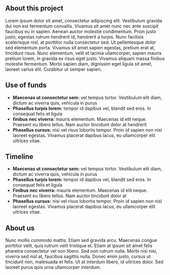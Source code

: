 ## About this project
Lorem ipsum dolor sit amet, consectetur adipiscing elit. Vestibulum gravida dui non est fermentum convallis. Vivamus sit amet nunc nec ante suscipit faucibus eu in sapien. Aenean auctor molestie condimentum. Proin justo justo, egestas rutrum hendrerit id, hendrerit a turpis. Nunc facilisis scelerisque nisl, at porttitor nulla consectetur sed. Ut pellentesque dolor sed elementum porta. Vivamus sit amet sapien egestas, pretium erat at, tincidunt risus. Nunc elementum, velit et lacinia ullamcorper, sapien mauris pretium lorem, in gravida ex risus eget justo. Vivamus aliquam massa finibus molestie fermentum. Morbi sapien diam, dignissim eget ligula sit amet, laoreet varius elit. Curabitur ut semper sapien.

## Use of funds
- **Maecenas ut consectetur sem:** vel tempus tortor. Vestibulum elit diam, dictum ac viverra quis, vehicula in purus
- **Phasellus turpis lorem:** tempor id dapibus vel, blandit sed eros. In consequat felis et ligula
- **finibus nec viverra:** mauris elementum. Maecenas id elit neque. Praesent eu libero tellus. Nam auctor tincidunt dolor at hendrerit
- **Phasellus cursus:** nisi vel risus lobortis tempor. Proin id sapien non nisl laoreet egestas. Vivamus placerat dapibus lacus, eu ullamcorper elit ultrices vitae.

## Timeline
- **Maecenas ut consectetur sem:** vel tempus tortor. Vestibulum elit diam, dictum ac viverra quis, vehicula in purus
- **Phasellus turpis lorem:** tempor id dapibus vel, blandit sed eros. In consequat felis et ligula
- **Finibus nec viverra:** mauris elementum. Maecenas id elit neque. Praesent eu libero tellus. Nam auctor tincidunt dolor at
- **Phasellus cursus:** nisi vel risus lobortis tempor. Proin id sapien non nisl laoreet egestas. Vivamus placerat dapibus lacus, eu ullamcorper elit ultrices vitae.

## About us
Nunc mollis commodo mattis. Etiam sed gravida arcu. Maecenas congue porttitor velit, quis rutrum velit tristique et. Etiam at ipsum sit amet felis pharetra consectetur vel non libero. Sed non rutrum nulla. Morbi nisi nisi, viverra sed nisl at, faucibus sagittis nulla. Donec enim justo, cursus ut tincidunt non, malesuada et felis. Ut at interdum libero, id ultrices dolor. Sed laoreet purus quis urna ullamcorper interdum.
